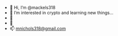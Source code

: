 - 👋 Hi, I’m @mackels318
- 👀 I’m interested in crypto and learning new things...
- 🌱
- 💞️ 
- 📫 mnichols318@gmail.com

<!---
mackels318/mackels318 is a cool guy repository because its `README.md` (this file) appears on your GitHub profile.
You can click the Preview link to take a look at your changes.
--->
